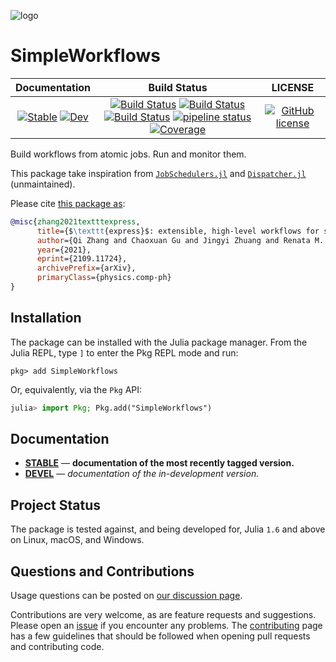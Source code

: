 ![logo]([docs/src/assets/logo.png](https://raw.githubusercontent.com/MineralsCloud/SimpleWorkflows.jl/master/docs/src/assets/logo.png))

# SimpleWorkflows

|                                 **Documentation**                                  |                                                                                                 **Build Status**                                                                                                 |                  **LICENSE**                  |
| :--------------------------------------------------------------------------------: | :--------------------------------------------------------------------------------------------------------------------------------------------------------------------------------------------------------------: | :-------------------------------------------: |
| [![Stable][docs-stable-img]][docs-stable-url] [![Dev][docs-dev-img]][docs-dev-url] | [![Build Status][gha-img]][gha-url] [![Build Status][appveyor-img]][appveyor-url] [![Build Status][cirrus-img]][cirrus-url] [![pipeline status][gitlab-img]][gitlab-url] [![Coverage][codecov-img]][codecov-url] | [![GitHub license][license-img]][license-url] |

Build workflows from atomic jobs. Run and monitor them.

This package take inspiration from
[`JobSchedulers.jl`](https://github.com/cihga39871/JobSchedulers.jl) and
[`Dispatcher.jl`](https://github.com/invenia/Dispatcher.jl) (unmaintained).

Please cite [this package as](https://arxiv.org/abs/2109.11724):

```bibtex
@misc{zhang2021textttexpress,
      title={$\texttt{express}$: extensible, high-level workflows for swifter $\textit{ab initio}$ materials modeling},
      author={Qi Zhang and Chaoxuan Gu and Jingyi Zhuang and Renata M. Wentzcovitch},
      year={2021},
      eprint={2109.11724},
      archivePrefix={arXiv},
      primaryClass={physics.comp-ph}
}
```

[docs-stable-img]: https://img.shields.io/badge/docs-stable-blue.svg
[docs-stable-url]: https://MineralsCloud.github.io/SimpleWorkflows.jl/stable
[docs-dev-img]: https://img.shields.io/badge/docs-dev-blue.svg
[docs-dev-url]: https://MineralsCloud.github.io/SimpleWorkflows.jl/dev
[gha-img]: https://github.com/MineralsCloud/SimpleWorkflows.jl/workflows/CI/badge.svg
[gha-url]: https://github.com/MineralsCloud/SimpleWorkflows.jl/actions
[appveyor-img]: https://ci.appveyor.com/api/projects/status/github/MineralsCloud/SimpleWorkflows.jl?svg=true
[appveyor-url]: https://ci.appveyor.com/project/singularitti/SimpleWorkflows-jl
[cirrus-img]: https://api.cirrus-ci.com/github/MineralsCloud/SimpleWorkflows.jl.svg
[cirrus-url]: https://cirrus-ci.com/github/MineralsCloud/SimpleWorkflows.jl
[gitlab-img]: https://gitlab.com/singularitti/SimpleWorkflows.jl/badges/master/pipeline.svg
[gitlab-url]: https://gitlab.com/singularitti/SimpleWorkflows.jl/-/pipelines
[codecov-img]: https://codecov.io/gh/MineralsCloud/SimpleWorkflows.jl/branch/master/graph/badge.svg
[codecov-url]: https://codecov.io/gh/MineralsCloud/SimpleWorkflows.jl
[license-img]: https://img.shields.io/github/license/MineralsCloud/SimpleWorkflows.jl
[license-url]: https://github.com/MineralsCloud/SimpleWorkflows.jl/blob/master/LICENSE

## Installation

The package can be installed with the Julia package manager.
From the Julia REPL, type `]` to enter the Pkg REPL mode and run:

```
pkg> add SimpleWorkflows
```

Or, equivalently, via the `Pkg` API:

```julia
julia> import Pkg; Pkg.add("SimpleWorkflows")
```

## Documentation

- [**STABLE**][docs-stable-url] &mdash; **documentation of the most recently tagged version.**
- [**DEVEL**][docs-dev-url] &mdash; _documentation of the in-development version._

## Project Status

The package is tested against, and being developed for, Julia `1.6` and above on Linux,
macOS, and Windows.

## Questions and Contributions

Usage questions can be posted on [our discussion page][discussions-url].

Contributions are very welcome, as are feature requests and suggestions. Please open an
[issue][issues-url] if you encounter any problems. The [contributing](@ref) page has
a few guidelines that should be followed when opening pull requests and contributing code.

[discussions-url]: https://github.com/MineralsCloud/SimpleWorkflows.jl/discussions
[issues-url]: https://github.com/MineralsCloud/SimpleWorkflows.jl/issues
[contrib-url]: https://github.com/MineralsCloud/SimpleWorkflows.jl/discussions

